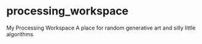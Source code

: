 # processing_workspace
 My Processing Workspace
A place for random generative art and silly little algorithms 
